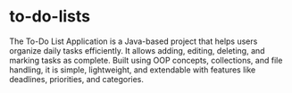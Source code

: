 # to-do-lists
The To-Do List Application is a Java-based project that helps users organize daily tasks efficiently. It allows adding, editing, deleting, and marking tasks as complete. Built using OOP concepts, collections, and file handling, it is simple, lightweight, and extendable with features like deadlines, priorities, and categories.
